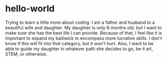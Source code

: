 # hello-world
Trying to learn a little more about coding.
I am a father and husband to a beautiful wife and daughter.  My daughter is only 8 months old, but I want to make sure she has the best life I can provide.  Because of that, I feel like it is important to expand my bailiwick to encompass more lucrative skills.  I don't know if this will fit into that category, but it won't hurt.  Also, I want to be able to guide my daughter in whatever path she decides to go, be it art, STEM, or otherwise.
